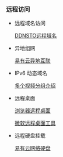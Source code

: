 ### 远程访问

- 远程域名访问

    [DDNSTO远程域名](/zh/guide/ddnsto/install/device/istoreos.html)

- 异地组网

    [易有云异地互联](/zh/guide/linkease/function/remote_connects.html)

- IPv6 动态域名

    [多个视频分组介绍](https://www.bilibili.com/video/BV1mT4y1b73p/)

- 远程桌面

    [浏览器远程桌面](/zh/guide/ddnsto/remote_control.html)

    [微软远程桌面工具](/zh/guide/linkease/tips/remote.html)

- 远程硬盘挂载

    [易有云网络硬盘](/zh/guide/linkease/more/network_drive.html)